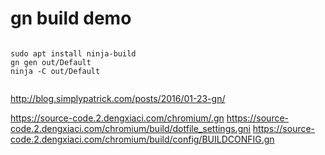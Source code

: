 
# gn build demo 
```shell

sudo apt install ninja-build
gn gen out/Default
ninja -C out/Default


```



http://blog.simplypatrick.com/posts/2016/01-23-gn/


https://source-code.2.dengxiaci.com/chromium/.gn
https://source-code.2.dengxiaci.com/chromium/build/dotfile_settings.gni
https://source-code.2.dengxiaci.com/chromium/build/config/BUILDCONFIG.gn


